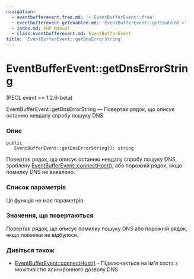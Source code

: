 ```yaml
---
navigation:
  - eventbufferevent.free.md: '« EventBufferEvent::free'
  - eventbufferevent.getenabled.md: 'EventBufferEvent::getEnabled »'
  - index.md: PHP Manual
  - class.eventbufferevent.md: EventBufferEvent
title: 'EventBufferEvent::getDnsErrorString'
---
```

# EventBufferEvent::getDnsErrorString

(PECL event >= 1.2.6-beta)

EventBufferEvent::getDnsErrorString — Повертає рядок, що описує останню невдалу спробу пошуку DNS

### Опис

```methodsynopsis
public
   EventBufferEvent::getDnsErrorString(): string
```

Повертає рядок, що описує останню невдалу спробу пошуку DNS, зроблену [EventBufferEvent::connectHost()](eventbufferevent.connecthost.md), або порожній рядок, якщо помилку DNS не виявлено.

### Список параметрів

Ця функція не має параметрів.

### Значення, що повертаються

Повертає рядок, що описує помилку пошуку DNS або порожній рядок, якщо помилки не відбулося.

### Дивіться також

-   [EventBufferEvent::connectHost()](eventbufferevent.connecthost.md) - Підключається на ім'я хоста з можливістю асинхронного дозволу DNS
